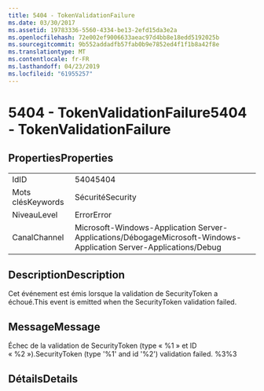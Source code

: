 ```yaml
---
title: 5404 - TokenValidationFailure
ms.date: 03/30/2017
ms.assetid: 19783336-5560-4334-be13-2efd15da3e2a
ms.openlocfilehash: 72e002ef9006633aeac97d4bb8e18edd5192025b
ms.sourcegitcommit: 9b552addadfb57fab0b9e7852ed4f1f1b8a42f8e
ms.translationtype: MT
ms.contentlocale: fr-FR
ms.lasthandoff: 04/23/2019
ms.locfileid: "61955257"
---
```

# <a name="5404---tokenvalidationfailure"></a><span data-ttu-id="2a41c-102">5404 - TokenValidationFailure</span><span class="sxs-lookup"><span data-stu-id="2a41c-102">5404 - TokenValidationFailure</span></span>
## <a name="properties"></a><span data-ttu-id="2a41c-103">Properties</span><span class="sxs-lookup"><span data-stu-id="2a41c-103">Properties</span></span>  
  
|||  
|-|-|  
|<span data-ttu-id="2a41c-104">Id</span><span class="sxs-lookup"><span data-stu-id="2a41c-104">ID</span></span>|<span data-ttu-id="2a41c-105">5404</span><span class="sxs-lookup"><span data-stu-id="2a41c-105">5404</span></span>|  
|<span data-ttu-id="2a41c-106">Mots clés</span><span class="sxs-lookup"><span data-stu-id="2a41c-106">Keywords</span></span>|<span data-ttu-id="2a41c-107">Sécurité</span><span class="sxs-lookup"><span data-stu-id="2a41c-107">Security</span></span>|  
|<span data-ttu-id="2a41c-108">Niveau</span><span class="sxs-lookup"><span data-stu-id="2a41c-108">Level</span></span>|<span data-ttu-id="2a41c-109">Error</span><span class="sxs-lookup"><span data-stu-id="2a41c-109">Error</span></span>|  
|<span data-ttu-id="2a41c-110">Canal</span><span class="sxs-lookup"><span data-stu-id="2a41c-110">Channel</span></span>|<span data-ttu-id="2a41c-111">Microsoft-Windows-Application Server-Applications/Débogage</span><span class="sxs-lookup"><span data-stu-id="2a41c-111">Microsoft-Windows-Application Server-Applications/Debug</span></span>|  
  
## <a name="description"></a><span data-ttu-id="2a41c-112">Description</span><span class="sxs-lookup"><span data-stu-id="2a41c-112">Description</span></span>  
 <span data-ttu-id="2a41c-113">Cet événement est émis lorsque la validation de SecurityToken a échoué.</span><span class="sxs-lookup"><span data-stu-id="2a41c-113">This event is emitted when the SecurityToken validation failed.</span></span>  
  
## <a name="message"></a><span data-ttu-id="2a41c-114">Message</span><span class="sxs-lookup"><span data-stu-id="2a41c-114">Message</span></span>  
 <span data-ttu-id="2a41c-115">Échec de la validation de SecurityToken (type « %1 » et ID « %2 »).</span><span class="sxs-lookup"><span data-stu-id="2a41c-115">SecurityToken (type '%1' and id '%2') validation failed.</span></span> <span data-ttu-id="2a41c-116">%3</span><span class="sxs-lookup"><span data-stu-id="2a41c-116">%3</span></span>  
  
## <a name="details"></a><span data-ttu-id="2a41c-117">Détails</span><span class="sxs-lookup"><span data-stu-id="2a41c-117">Details</span></span>
